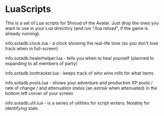# LuaScripts
This is a set of Lua scripts for Shroud of the Avatar. Just drop the ones you
want to use in your Lua directory (and run "/lua reload", if the game is
already running).

info.sotadb.clock.lua - a clock showing the real-life time (so you don't lose track when in full-screen)

info.sotadb.healerhelper.lua - tells you when to heal yourself (planned to expanding to all members of party)

info.sotadb.loottracker.lua - keeps track of who wins rolls for what items

info.sotadb.pools.lua - shows your adventure and production XP pools / rate of change / and attenuation status (an astrisk when attenuated) in the bottom left corner of your screen

info.sotadb.util.lua  - is a series of utilities for script writers. Notably for identifying stats
